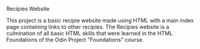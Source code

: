 Recipies Website

This project is a basic recipie website made using HTML with a main index page containing links to other recipies. The Recipies website is a culmination of all basic HTML skills that were learned in the HTML Foundations of the Odin Project "Foundations" course.